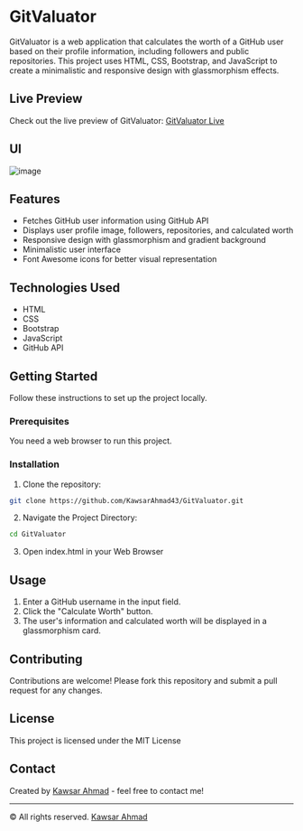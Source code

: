 # GitValuator

GitValuator is a web application that calculates the worth of a GitHub user based on their profile information, including followers and public repositories. This project uses HTML, CSS, Bootstrap, and JavaScript to create a minimalistic and responsive design with glassmorphism effects.

## Live Preview

Check out the live preview of GitValuator: [GitValuator Live](https://kawsarahmad43.github.io/GitValuator/)

## UI 
![image](https://github.com/KawsarAhmad43/GitValuator/assets/54704888/81bb1421-bb02-400d-828f-cde1124d54e0)
## Features

- Fetches GitHub user information using GitHub API
- Displays user profile image, followers, repositories, and calculated worth
- Responsive design with glassmorphism and gradient background
- Minimalistic user interface
- Font Awesome icons for better visual representation

## Technologies Used

- HTML
- CSS
- Bootstrap
- JavaScript
- GitHub API

## Getting Started

Follow these instructions to set up the project locally.

### Prerequisites

You need a web browser to run this project.

### Installation

1. Clone the repository:
```bash
git clone https://github.com/KawsarAhmad43/GitValuator.git
```
2. Navigate the Project Directory:
```bash
cd GitValuator
```
3. Open index.html in your Web Browser

## Usage

1. Enter a GitHub username in the input field.
2. Click the "Calculate Worth" button.
3. The user's information and calculated worth will be displayed in a glassmorphism card.


## Contributing

Contributions are welcome! Please fork this repository and submit a pull request for any changes.

## License

This project is licensed under the MIT License

## Contact

Created by [Kawsar Ahmad](https://github.com/KawsarAhmad43) - feel free to contact me!

---

&copy; All rights reserved. [Kawsar Ahmad](https://github.com/KawsarAhmad43)
